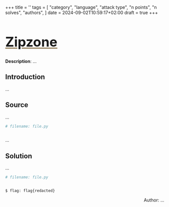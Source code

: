 +++
title = ''
tags = [
  "category",
  "language",
  "attack type",
  "n points",
  "n solves",
  "authors",
]
date = 2024-09-02T10:59:17+02:00
draft = true
+++



<h1 style='text-decoration: underline;text-decoration-color: #9e8c6c;font-size: 3em;'>Zipzone</h1>

**Description**: ...

## Introduction

...

## Source

...

```python
# filename: file.py



```

...

## Solution

...

```python
# filename: file.py



```

```stdout
$ flag: flag{redacted}
```
<p align='right'>Author: ... </p>
